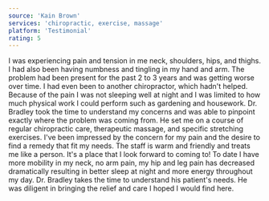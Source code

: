 ```yaml
---
source: 'Kain Brown'
services: 'chiropractic, exercise, massage'
platform: 'Testimonial'
rating: 5
---
```


I was experiencing pain and tension in me neck, shoulders, hips, and thighs. I had also been having numbness and tingling in my hand and arm. The problem had been present for the past 2 to 3 years and was getting worse over time. I had even been to another chiropractor, which hadn't helped. Because of the pain I was not sleeping well at night and I was limited to how much physical work I could perform such as gardening and housework. Dr. Bradley took the time to understand my concerns and was able to pinpoint exactly where the problem was coming from. He set me on a course of regular chiropractic care, therapeutic massage, and specific stretching exercises. I've been impressed by the concern for my pain and the desire to find a remedy that fit my needs. The staff is warm and friendly and treats me like a person. It's a place that I look forward to coming to! To date I have more mobility in my neck, no arm pain, my hip and leg pain has decreased dramatically resulting in better sleep at night and more energy throughout my day. Dr. Bradley takes the time to understand his patient's needs. He was diligent in bringing the relief and care I hoped I would find here.
